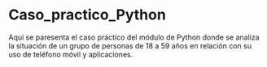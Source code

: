 # Caso_practico_Python
Aquí se paresenta el caso práctico del módulo de Python donde se analiza la situación de un grupo de personas de 18 a 59 años en relación con su uso de teléfono móvil y aplicaciones.
